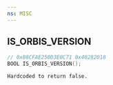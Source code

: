 ```yaml
---
ns: MISC
---
```

## IS_ORBIS_VERSION

```c
// 0x88CFAE250D3E0C71 0x40282018
BOOL IS_ORBIS_VERSION();
```

```
Hardcoded to return false.
```

